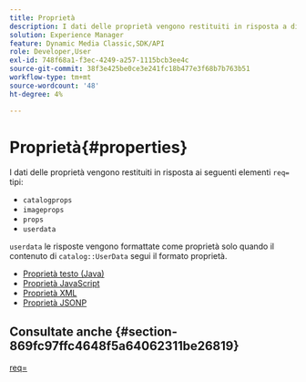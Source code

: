 ```yaml
---
title: Proprietà
description: I dati delle proprietà vengono restituiti in risposta a diversi tipi req=.
solution: Experience Manager
feature: Dynamic Media Classic,SDK/API
role: Developer,User
exl-id: 748f68a1-f3ec-4249-a257-1115bcb3ee4c
source-git-commit: 38f3e425be0ce3e241fc18b477e3f68b7b763b51
workflow-type: tm+mt
source-wordcount: '48'
ht-degree: 4%

---
```


# Proprietà{#properties}

I dati delle proprietà vengono restituiti in risposta ai seguenti elementi `req=` tipi:

* `catalogprops`
* `imageprops`
* `props`
* `userdata`

`userdata` le risposte vengono formattate come proprietà solo quando il contenuto di `catalog::UserData` segui il formato proprietà.

* [Proprietà testo (Java)](r-text-java-properties.md)
* [Proprietà JavaScript](r-javascript-properties.md)
* [Proprietà XML](r-xml-properties.md)
* [Proprietà JSONP](r-json-properties.md)


## Consultate anche {#section-869fc97ffc4648f5a64062311be26819}

[req=](../../../../../../is-api/http-ref/image-serving-api-ref/c-http-protocol-reference/c-command-reference/r-req/r-req.md#reference-907cdb4a97034db7ad94695f25552e76)
